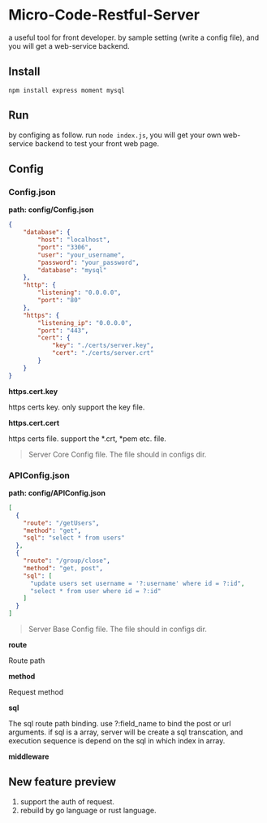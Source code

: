 # Micro-Code-Restful-Server
a useful tool for front developer. by sample setting (write a config file), and you will get a web-service backend. 

## Install

`npm install express moment mysql`

## Run
by configing as follow. run `node index.js`, you will get your own web-service backend to test your front web page.

## Config

### Config.json

**path: config/Config.json**

```json
{
    "database": {
        "host": "localhost",
        "port": "3306",
        "user": "your_username",
        "password": "your_password",
        "database": "mysql"
    },
    "http": {
        "listening": "0.0.0.0",
        "port": "80"
    },
    "https": {
        "listening_ip": "0.0.0.0",
        "port": "443",
        "cert": {
            "key": "./certs/server.key",
            "cert": "./certs/server.crt"
        }
    }
}
```

**https.cert.key**

https certs key. only support the key file.

**https.cert.cert**

https certs file. support the *.crt, *pem etc. file.

> Server Core Config file. The file should in configs dir.

### APIConfig.json

**path: config/APIConfig.json**

```json
[
  {
    "route": "/getUsers",
    "method": "get",
    "sql": "select * from users"
  },
  {
    "route": "/group/close",
    "method": "get, post",
    "sql": [
      "update users set username = '?:username' where id = ?:id",
      "select * from user where id = ?:id"
    ]
  }
]
```

> Server Base Config file. The file should in configs dir.

**route**

Route path

**method**

Request method

**sql**

The sql route path binding. use ?:field_name to bind the post or url arguments. if sql is a array, server will be create a sql transcation, and execution sequence is depend on the sql in which index in array.


**middleware**

 

## New feature preview
1. support the auth of request.
2. rebuild by go language or rust language.

